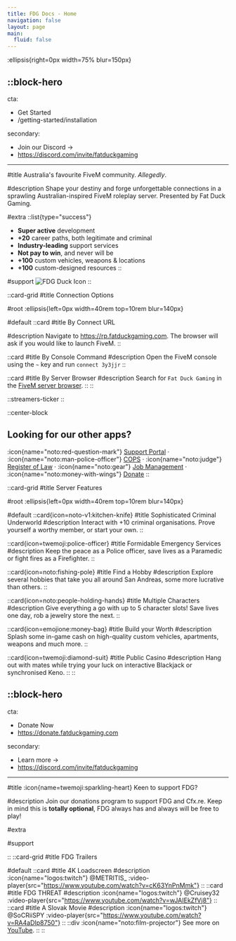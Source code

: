 ```yaml
---
title: FDG Docs - Home
navigation: false
layout: page
main:
  fluid: false
---
```


:ellipsis{right=0px width=75% blur=150px}

::block-hero
---
cta:

- Get Started
- /getting-started/installation

secondary:

- Join our Discord →
- https://discord.com/invite/fatduckgaming
---

#title
Australia's favourite FiveM community. _Allegedly_.

#description
Shape your destiny and forge unforgettable connections in a sprawling Australian-inspired FiveM roleplay server. Presented by Fat Duck Gaming.

#extra
 ::list{type="success"}
 - **Super active** development
 - **+20** career paths, both legitimate and criminal
 - **Industry-leading** support services
 - **Not pay to win**, and never will be
 - **+100** custom vehicles, weapons & locations
 - **+100** custom-designed resources
 ::

#support
![FDG Duck Icon](https://www.fatduckgaming.com/uploads/monthly_2022_05/fdg-logo.png.ba48be3a2f38483a46d4b506f0fed3dd.png)
::

::card-grid
#title
Connection Options

#root
:ellipsis{left=0px width=40rem top=10rem blur=140px}

#default
::card
#title
By Connect URL

#description
Navigate to https://rp.fatduckgaming.com. The browser will ask if you would like to launch FiveM.
::

::card
#title
By Console Command
#description
Open the FiveM console using the `~` key and run `connect 3y3jjr`
::

::card
#title
By Server Browser
#description
Search for `Fat Duck Gaming` in the [FiveM server browser](https://servers.fivem.net/).
::
::

::streamers-ticker
::

::center-block

## Looking for our other apps?

:icon{name="noto:red-question-mark"} [Support Portal](https://support.fatduckgaming.com) · :icon{name="noto:man-police-officer"} [COPS](https://cops.fatduckgaming.com) · :icon{name="noto:judge"} [Register of Law](https://law.fatduckgaming.com) · :icon{name="noto:gear"} [Job Management](https://jobs.fatduckgaming.com) · :icon{name="noto:money-with-wings"} [Donate](https://donate.fatduckgaming.com)
::

::card-grid
#title
Server Features

#root
:ellipsis{left=0px width=40rem top=10rem blur=140px}

#default
::card{icon=noto-v1:kitchen-knife}
#title
Sophisticated Criminal Underworld
#description
Interact with +10 criminal organisations. Prove yourself a worthy member, or start your own.
::

::card{icon=twemoji:police-officer}
#title
Formidable Emergency Services
#description
Keep the peace as a Police officer, save lives as a Paramedic or fight fires as a Firefighter.
::

::card{icon=noto:fishing-pole}
#title
Find a Hobby
#description
Explore several hobbies that take you all around San Andreas, some more lucrative than others.
::

::card{icon=noto:people-holding-hands}
#title
Multiple Characters
#description
Give everything a go with up to 5 character slots! Save lives one day, rob a jewelry store the next.
::

::card{icon=emojione:money-bag}
#title
Build your Worth
#description
Splash some in-game cash on high-quality custom vehicles, apartments, weapons and much more.
::

::card{icon=twemoji:diamond-suit}
#title
Public Casino
#description
Hang out with mates while trying your luck on interactive Blackjack or synchronised Keno.
::
::

::block-hero
---
cta:

- Donate Now
- https://donate.fatduckgaming.com

secondary:

- Learn more →
- https://discord.com/invite/fatduckgaming
---

#title
:icon{name=twemoji:sparkling-heart} Keen to support FDG?

#description
Join our donations program to support FDG and Cfx.re. Keep in mind this is **totally optional**, FDG always has and always will be free to play!

#extra

#support

::
::card-grid
#title
FDG Trailers

#default
::card
#title
4K Loadscreen
#description
:icon{name="logos:twitch"} @METRITIS\_
:video-player{src="https://www.youtube.com/watch?v=cK63YnPnMmk"}
::
::card
#title
FDG THREAT
#description
:icon{name="logos:twitch"} @Cruisey32
:video-player{src="https://www.youtube.com/watch?v=wJAIEkZfVj8"}
::
::card
#title
A Slovak Movie
#description
:icon{name="logos:twitch"} @SoCRiiSPY
:video-player{src="https://www.youtube.com/watch?v=RA4aDIp8750"}
::
::div
:icon{name="noto:film-projector"} See more on [YouTube](https://www.youtube.com/@fatduckgamingloadscreens6344).
::
::